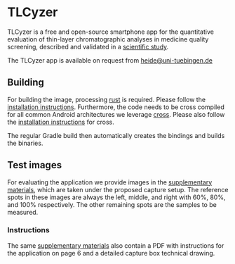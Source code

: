 # TLCyzer

TLCyzer is a free and open-source smartphone app for the quantitative evaluation of thin-layer chromatographic analyses in medicine quality screening, described and validated in a [scientific study](https://doi.org/10.1038/s41598-022-17527-y).

The TLCyzer app is available on request from [heide@uni-tuebingen.de](mailto:heide@uni-tuebingen.de)

## Building

For building the image, processing [rust](https://www.rust-lang.org) is required. Please follow the [installation instructions](https://www.rust-lang.org/tools/install).
Furthermore, the code needs to be cross compiled for all common Android architectures we leverage [cross](https://github.com/cross-rs/cross).
Please also follow the [installation instructions](https://github.com/cross-rs/cross#dependencies) for cross.

The regular Gradle build then automatically creates the bindings and builds the binaries.

## Test images

For evaluating the application we provide images in the [supplementary materials](https://www.nature.com/articles/s41598-022-17527-y#Sec24), which are taken under the proposed capture setup.
The reference spots in these images are always the left, middle, and right with 60%, 80%, and 100% respectively.
The other remaining spots are the samples to be measured.

### Instructions 

The same [supplementary materials](https://www.nature.com/articles/s41598-022-17527-y#Sec24) also contain a PDF with instructions for the application on page 6 and a detailed capture box technical drawing.

